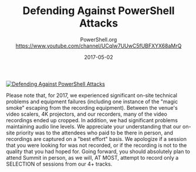 ﻿---
title: Defending Against PowerShell Attacks
date: 2017-05-02
tags: PowerShellOrg, Summit, USA, English, Conference, DevOps Global Summit 2017
author: PowerShell.org https://www.youtube.com/channel/UCqIw7UUwC5fUBFXYX68aMrQ
---

[![Defending Against PowerShell Attacks](https://i3.ytimg.com/vi/BcfLCkvmh9Q/hqdefault.jpg "Defending Against PowerShell Attacks")](https://www.youtube.com/watch?v=BcfLCkvmh9Q)

Please note that, for 2017, we experienced significant on-site technical problems and equipment failures (including one instance of the "magic smoke" escaping from the recording equipment). Between the venue's video scalers, 4K projectors, and our recorders, many of the video recordings ended up cropped. In addition, we had significant problems maintaining audio line levels. We appreciate your understanding that our on-site priority was to the attendees who paid to be there in person, and recordings are captured on a "best effort" basis. We apologize if a session that you were looking for was not recorded, or if the recording is not to the quality that you had hoped for. Going forward, you should absolutely plan to attend Summit in person, as we will, AT MOST, attempt to record only a SELECTION of sessions from our 4+ tracks.
